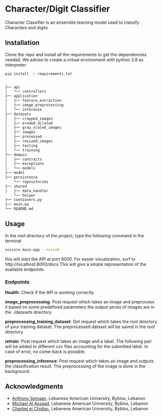 # Character/Digit Classifier

Character Classifier is an ensemble learning model used to classify Characters and digits

## Installation

Clone the repo and install all the requirements to get the dependencies needed.
We advise to create a virtual environment with python 3.9 as interpreter.

```bash
pip install -r requirements.txt
```
```bash
.
├── api
│   └── controllers
├── application
│   ├── feature_extraction
│   ├── image_preprocessing
│   └── inference
├── datasets
│   ├── cropped_images
│   ├── eroded_dilated
│   ├── gray_scaled_images
│   ├── images
│   ├── processed
│   ├── resized_images
│   ├── testing
│   └── training
├── domain
│   ├── contracts
│   ├── exceptions
│   └── models
├── model
├── persistence
    └── repositories
├── shared
│   ├── data_handler
    └── helper
├── containers.py
├── main.py
└── README.md
```
## Usage

In the root directory of the project, type the following command in the terminal

```bash
uvicorn main:app --reload
```

this will start the API at port 8000. For easier visualization, surf to http://localhost:8000/docs
This will give a simple representation of the available endpoints.

### Endpoints

**Health**: Check if the API is working correctly

**image_preprocessing**: Post request which takes an image and preprocess it based on some predefined parameters
the output series of images are in the ./datasets directory

**preprocessing_training_dataset**: Get request which takes the root directory of your training dataset. The
preprocessed dataset will be saved in the root directory

**retrain**: Post request which takes an image and a label. The following pair will be added to different csv files
accounting for the submitted label. In case of error, no come-back is possible.

**preprocessing_inference**: Post request which takes an image and outputs the classification result.
The preprocessing of the image is done in the background.

## Acknowledgments

- [Anthony Semaan](https://github.com/anthonySemaan01), Lebanese American University, Byblos, Lebanon
- [Michael Al Assaad](https://github.com/michaelalassaad), Lebanese American University, Byblos, Lebanon
- [Charbel el Chidiac](https://github.com/charbelc15), Lebanese American University, Byblos, Lebanon


